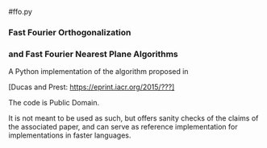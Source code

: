 #ffo.py

### Fast Fourier Orthogonalization 
### and Fast Fourier Nearest Plane Algorithms

A Python implementation of the algorithm proposed in

[Ducas and Prest: https://eprint.iacr.org/2015/???]

The code is Public Domain. 

It is not meant to be used as such, but offers sanity checks of the claims of the associated paper, and can serve as reference implementation for implementations in faster languages.

